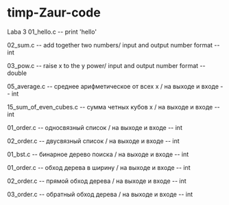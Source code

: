 # timp-Zaur-code
Laba 3
01_hello.c -- print 'hello'

02_sum.c -- add together two numbers/ input and output number format -- int

03_pow.c -- raise x to the y power/ input and output number format -- double

05_average.c -- среднее арифметическое от всех х / на выходе и входе -- int

15_sum_of_even_cubes.c -- сумма четных кубов х / на выходе и входе -- int

01_order.c -- односвязный список / на выходе и входе -- int

02_order.c -- двусвязный список / на выходе и входе -- int

01_bst.c -- бинарное дерево поиска / на выходе и входе -- int

01_order.c -- обход дерева в ширину / на выходе и входе -- int

02_order.c -- прямой обход дерева / на выходе и входе -- int

03_order.c -- обратный обход дерева / на выходе и входе -- int

